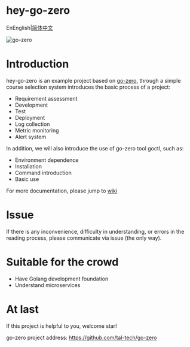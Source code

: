 # hey-go-zero
EnEnglish|[简体中文](readme.md)

![go-zero](https://img.shields.io/badge/Github-go--zero-brightgreen?link=https://github.com/tal-tech/go-zero&logo=github)

# Introduction
hey-go-zero is an example project based on [go-zero](https://github.com/tal-tech/go-zero), through a simple course selection
system introduces the basic process of a project:
* Requirement assessment
* Development
* Test
* Deployment
* Log collection
* Metric monitoring
* Alert system

In addition, we will also introduce the use of go-zero tool goctl, such as:
* Environment dependence
* Installation
* Command introduction
* Basic use

For more documentation, please jump to [wiki]()

# Issue
If there is any inconvenience, difficulty in understanding, or errors in the reading process, please communicate via issue (the only way).

# Suitable for the crowd
* Have Golang development foundation
* Understand microservices

# At last
If this project is helpful to you, welcome star!

go-zero project address: https://github.com/tal-tech/go-zero